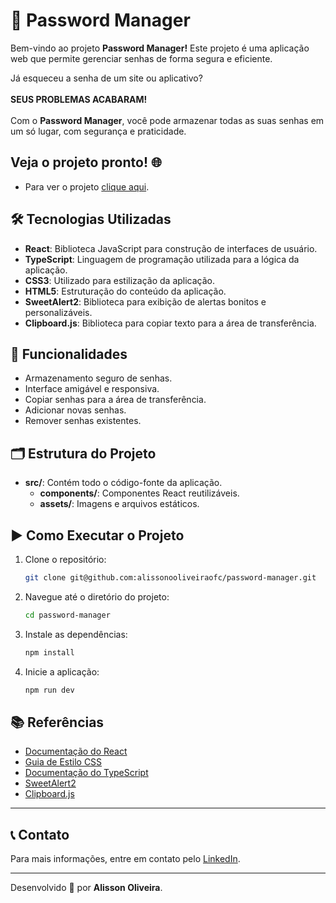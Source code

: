 # 🔐 Password Manager

Bem-vindo ao projeto **Password Manager!** Este projeto é uma aplicação web que permite gerenciar senhas de forma segura e eficiente.

Já esqueceu a senha de um site ou aplicativo? <br><br>
**SEUS PROBLEMAS ACABARAM!** <br><br>
Com o **Password Manager**, você pode armazenar todas as suas senhas em um só lugar, com segurança e praticidade.

## Veja o projeto pronto! 🌐

- Para ver o projeto [clique aqui](https://gerenciasenhas.vercel.app/).

## 🛠️ Tecnologias Utilizadas

- **React**: Biblioteca JavaScript para construção de interfaces de usuário.
- **TypeScript**: Linguagem de programação utilizada para a lógica da aplicação.
- **CSS3**: Utilizado para estilização da aplicação.
- **HTML5**: Estruturação do conteúdo da aplicação.
- **SweetAlert2**: Biblioteca para exibição de alertas bonitos e personalizáveis.
- **Clipboard.js**: Biblioteca para copiar texto para a área de transferência.

## 🚀 Funcionalidades

- Armazenamento seguro de senhas.
- Interface amigável e responsiva.
- Copiar senhas para a área de transferência.
- Adicionar novas senhas.
- Remover senhas existentes.

## 🗂️ Estrutura do Projeto

- **src/**: Contém todo o código-fonte da aplicação.
  - **components/**: Componentes React reutilizáveis.
  - **assets/**: Imagens e arquivos estáticos.

## ▶️ Como Executar o Projeto

1. Clone o repositório:
   ```bash
   git clone git@github.com:alissonooliveiraofc/password-manager.git
   ```
2. Navegue até o diretório do projeto:
   ```bash
   cd password-manager
   ```
3. Instale as dependências:
   ```bash
   npm install
   ```
4. Inicie a aplicação:
   ```bash
   npm run dev
   ```

## 📚 Referências

- [Documentação do React](https://reactjs.org/docs/getting-started.html)
- [Guia de Estilo CSS](https://developer.mozilla.org/en-US/docs/Web/CSS)
- [Documentação do TypeScript](https://www.typescriptlang.org/docs/)
- [SweetAlert2](https://sweetalert2.github.io/)
- [Clipboard.js](https://www.npmjs.com/package/clipboard-copy)

---

## 📞 Contato

Para mais informações, entre em contato pelo [LinkedIn](https://www.linkedin.com/in/alissonooliveira).

---

Desenvolvido 💚 por **Alisson Oliveira**.
